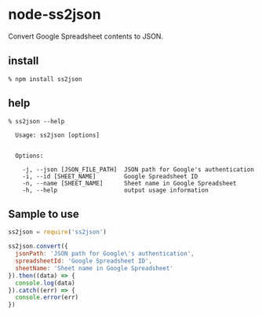 # node-ss2json
Convert Google Spreadsheet contents to JSON.

## install
```
% npm install ss2json
```

## help
```
% ss2json --help

  Usage: ss2json [options]


  Options:

    -j, --json [JSON_FILE_PATH]  JSON path for Google's authentication
    -i, --id [SHEET_NAME]        Google Spreadsheet ID
    -n, --name [SHEET_NAME]      Sheet name in Google Spreadsheet
    -h, --help                   output usage information
```

## Sample to use
```javascript
ss2json = require('ss2json')

ss2json.convert({
  jsonPath: 'JSON path for Google\'s authentication',
  spreadsheetId: 'Google Spreadsheet ID',
  sheetName: 'Sheet name in Google Spreadsheet'
}).then((data) => {
  console.log(data)
}).catch((err) => {
  console.error(err)
})
```
